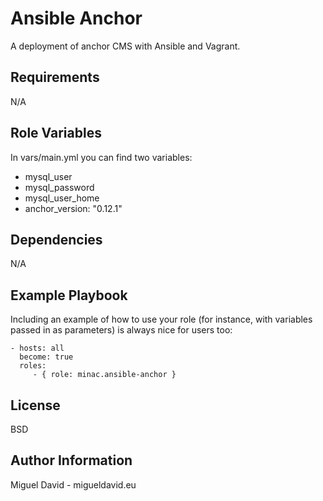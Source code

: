 
Ansible Anchor
=========

A deployment of anchor CMS with Ansible and Vagrant.


Requirements
------------

N/A


Role Variables
--------------

In vars/main.yml you can find two variables:

- mysql_user
- mysql_password
- mysql_user_home
- anchor_version: "0.12.1"


Dependencies
------------

N/A


Example Playbook
----------------

Including an example of how to use your role (for instance, with variables passed in as parameters) is always nice for users too:

    - hosts: all
      become: true
      roles:
         - { role: minac.ansible-anchor }


License
-------

BSD


Author Information
------------------

Miguel David - migueldavid.eu
